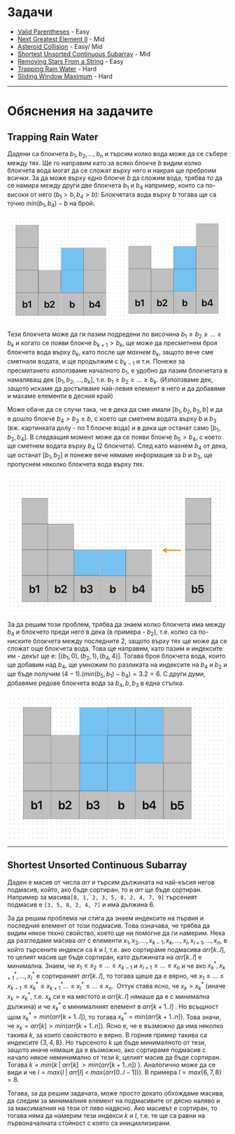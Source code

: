 # Задачи

- [Valid Parentheses](https://leetcode.com/problems/valid-parentheses/description/) - Easy
- [Next Greatest Element II](https://leetcode.com/problems/next-greater-element-ii/description/) - Mid
- [Asteroid Collision](https://leetcode.com/problems/asteroid-collision/description/) - Easy/ Mid
- [Shortest Unsorted Continuous Subarray](https://leetcode.com/problems/shortest-unsorted-continuous-subarray/description/) - Mid
- [Removing Stars From a String](https://leetcode.com/problems/removing-stars-from-a-string/description/) - Easy
- [Trapping Rain Water](https://leetcode.com/problems/trapping-rain-water/description/) - Hard
- [Sliding Window Maximum](https://leetcode.com/problems/sliding-window-maximum/description/) - Hard

---

# Обяснения на задачите

## Trapping Rain Water
Дадени са блокчета $b_1, b_2, ..., b_n$ и търсим колко вода може да се събере между тях. Ще го направим като за всяко блокче $b$ видим колко блокчета вода могат да се сложат върху него и накрая ще преброим всички. За да може върху едно блокче $b$ да сложим вода, трябва то да се намира между други две блокчета $b_1$ и $b_4$ например, които са по-високи от него $(b_1 > b, b_4 > b)$:
Блокчетата вода върху $b$ тогава ще са точно $min(b_1, b_4) - b$ на брой:

![](media/blocks-1.png)

Тези блокчета може да ги пазим подредени по височина $b_1 \ge b_2 \ge ... \ge b_k$ и когато се появи блокче $b_{k+1} > b_k$, ще може да пресметнем броя блокчета вода върху $b_k$, като после ще *махнем* $b_k$, защото вече сме сметнали водата, и ще продължим с $b_{k-1}$ и т.н. Понеже за пресмятането използваме началното $b_1$, е удобно да пазим блокчетата в намаляващ дек $[b_1, b_2, ..., b_k]$, т.е. $b_1 \ge b_2 \ge ... \ge b_k$.  (Използваме дек, защото искаме да достъпваме най-левия елемент в него и да добавяме и махаме елементи в десния край)

Може обаче да се случи така, че в дека да сме имали $[b_1, b_2, b_3, b]$ и да е дошло блокче $b_4 > b_3 \ge b$, с което ще сметнем водата върху $b$ и $b_3$ (вж. картинката долу - по 1 блокче вода) и в дека ще останат само $[b_1,b_2,b_4]$. В следващия момент може да се появи блокче $b_5 > b_4$, с което ще сметнем водата върху $b_4$ (2 блокчета). След като махнем $b_4$ от дека, ще останат $[b_1, b_2]$ и понеже вече нямаме информация за $b$ и $b_3$, ще пропуснем няколко блокчета вода върху тях.

![](media/blocks-2.png)

 За да решим този проблем, трябва да знаем колко блокчета има между $b_4$ и блокчето преди него в дека (в примера - $b_2$), т.е. колко са по-ниските блокчета между последните 2, защото върху тях ще може да се сложат още блокчета вода. Това ще направим, като пазим и индексите им - декът ще е: $[(b_1, 0), (b_2, 1), (b_4,4)]$. Тогава броя блокчета вода, които ще добавим над $b_4$, ще умножим по разликата на индексите на $b_4$ и $b_2$ и ще бъде получим $(4 - 1).(min(b_5, b_1) - b_4) = 3.2 = 6$. С други думи, добавяме редове блокчета вода за $b_4, b, b_3$ в една стъпка. 
 
![](media/blocks-3.png)

---
## Shortest Unsorted Continuous Subarray
Даден е масив от числа $arr$ и търсим дължината на най-късия негов подмасив, който, ако бъде сортиран, то и $arr$ ще бъде сортиран. Например за масива`[0, 1, 2, 3, 5, 8, 2, 4, 7, 9]` търсеният подмасив е `[3, 5, 8, 2, 4, 7]` и има дължина 6.

За да решим проблема ни стига да знаем индексите на първия и последния елемент от този подмасив. Това означава, че трябва да видим някое тяхно свойство, което ще ни помогне да ги 
намерим. Нека да разгледаме масива $arr$ с елементи  $x_1, x_2, ..., x_{k-1}, x_k,..., x_l, x_{l+1},...,x_n$, в който търсените индекси са $k$ и $l$, т.е. ако сортираме подмасива $arr[k..l]$, то целият масив ще бъде сортиран, като дължината на $arr[k..l]$ e минимална. Знаем, че $x_1 \le x_2 \le ... \le x_{k-1}$ и $x_{l+1} \le ... \le x_n$ и че ако $x_k^*, x_{k+1}^*, ..., x_l^*$ e сортираният $arr[k..l]$, то тогава щеше да е вярно, че  $x_1 \le ... \le x_{k-1} \le x_k^* \le x_{k+1}^* ... \le x_l^* \le ... \le x_n$.  Оттук става ясно, че $x_k > x_k^*$ (иначе $x_k = x_k^*$, т.е. $x_k$ си е на мястото и $arr[k..l]$ нямаше да е с минимална дължина) и че $x_k^*$ е минималният елемент в $arr[k+1..l]$ . Но всъщност щом $x_k^* = min(arr[k+1..l])$, то тогава $x_k^* = min(arr[k+1..n])$. Това значи, че $x_k = arr[k] > min(arr[k+1..n])$. Ясно е, че е възможно да има няколко такива $k$, за които свойството е вярно. В горния пример такива са индексите $\{3, 4, 8\}$. Но търсеното $k$ ще бъде минималното от тези, защото иначе нямаше да е възможно, ако сортираме подмасив с начало някое неминимално от тези $k$, целият масив да бъде сортиран. Тогава $k = min\{k \;|\; arr[k]\; > min(arr[k+1..n]) \;\}$. Аналогично може да се види и че $l = max\{l \;|\; arr[l] \; < \; max(arr[0..l-1])\}$. В примера $l = max\{6, 7, 8\} = 8$. 

Тогава, за да решим задачата, може просто докато обхождаме масива, да следим за минималния елемент на подмасивите от дясно наляво и за максималния на тези от ляво надясно. Ако масивът е сортиран, то тогава няма да намерим тези индекси $k$ и $l$, т.е. те ще са равни на първоначалната стойност с която са инициализирани.
